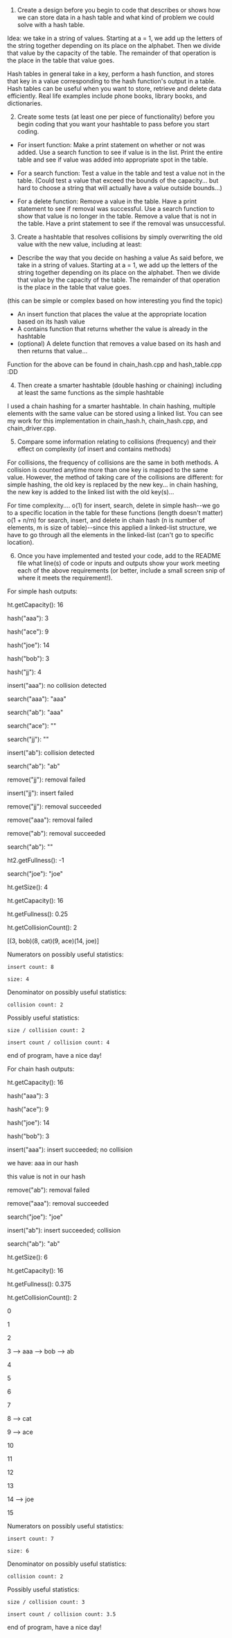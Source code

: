 1. Create a design before you begin to code that describes or shows how we can store data in a hash table and what kind of problem we could solve with a hash table.

Idea: we take in a string of values. Starting at a = 1, we add up the letters of the string together depending on its place on the alphabet. Then we divide that value by the capacity of the table. The remainder of that operation is the place in the table that value goes. 

Hash tables in general take in a key, perform a hash function, and stores that key in a value corresponding to the hash function's output in a table. Hash tables can be useful when you want to store, retrieve and delete data efficiently. Real life examples include phone books, library books, and dictionaries. 

2. Create some tests (at least one per piece of functionality) before you begin coding that you want your hashtable to pass before you start coding.

- For insert function: Make a print statement on whether or not was added. Use a search function to see if value is in the list. Print the entire table and see if value was added into appropriate spot in the table.

- For a search function: Test a value in the table and test a value not in the table. (Could test a value that exceed the bounds of the capacity... but hard to choose a string that will actually have a value outside bounds...)

- For a delete function: Remove a value in the table. Have a print statement to see if removal was successful. Use a search function to show that value is no longer in the table. Remove a value that is not in the table. Have a print statement to see if the removal was unsuccessful. 

3. Create a hashtable that resolves collisions by simply overwriting the old value with the new value, including at least:
- Describe the way that you decide on hashing a value
    As said before, we take in a string of values. Starting at a = 1, we add up the letters of the string together depending on its place on the alphabet. Then we divide that value by the capacity of the table. The remainder of that operation is the place in the table that value goes. 

(this can be simple or complex based on how interesting you find the topic)
- An insert function that places the value at the appropriate location based on its hash value
- A contains function that returns whether the value is already in the hashtable
- (optional) A delete function that removes a value based on its hash and then returns that value…

Function for the above can be found in chain_hash.cpp and hash_table.cpp :DD

4. Then create a smarter hashtable (double hashing or chaining) including at least the same functions as the simple hashtable

I used a chain hashing for a smarter hashtable. In chain hashing, multiple elements with the same value can be stored using a linked list. You can see my work for this implementation in chain_hash.h, chain_hash.cpp, and chain_driver.cpp. 

5. Compare some information relating to collisions (frequency) and their effect on complexity (of insert and contains methods)

For collisions, the frequency of collisions are the same in both methods. A collision is counted anytime more than one key is mapped to the same value. However, the method of taking care of the collisions are different: for simple hashing, the old key is replaced by the new key... in chain hashing, the new key is added to the linked list with the old key(s)... 

For time complexity.... 
o(1) for insert, search, delete in simple hash--we go to a specific location in the table for these functions (length doesn't matter)
o(1 + n/m) for search, insert, and delete in chain hash (n is number of elements, m is size of table)--since this applied a linked-list structure, we have to go through all the elements in the linked-list (can't go to specific location).

6. Once you have implemented and tested your code, add to the README file what line(s) of code or inputs and outputs show your work meeting each of the above requirements (or better, include a small screen snip of where it meets the requirement!).

For simple hash outputs: 

ht.getCapacity(): 16

hash("aaa"): 3

hash("ace"): 9

hash("joe"): 14

hash("bob"): 3

hash("jj"): 4

insert("aaa"): no collision detected

search("aaa"): "aaa"

search("ab"): "aaa"

search("ace"): ""

search("jj"): ""

insert("ab"): collision detected

search("ab"): "ab"

remove("jj"): removal failed

insert("jj"): insert failed

remove("jj"): removal succeeded

remove("aaa"): removal failed

remove("ab"): removal succeeded

search("ab"): ""

ht2.getFullness(): -1

search("joe"): "joe"

ht.getSize(): 4

ht.getCapacity(): 16

ht.getFullness(): 0.25

ht.getCollisionCount(): 2

[(3, bob)(8, cat)(9, ace)(14, joe)]

Numerators on possibly useful statistics:

	insert count: 8

	size: 4

Denominator on possibly useful statistics:

	collision count: 2

Possibly useful statistics:

	size / collision count: 2

	insert count / collision count: 4

end of program, have a nice day!

For chain hash outputs:

ht.getCapacity(): 16

hash("aaa"): 3

hash("ace"): 9

hash("joe"): 14

hash("bob"): 3

insert("aaa"): insert succeeded; no collision

we have: aaa in our hash

this value is not in our hash

remove("ab"): removal failed

remove("aaa"): removal succeeded

search("joe"): "joe"

insert("ab"): insert succeeded; collision 

search("ab"): "ab"

ht.getSize(): 6

ht.getCapacity(): 16

ht.getFullness(): 0.375

ht.getCollisionCount(): 2

0

1

2

3 --> aaa --> bob --> ab

4

5

6

7

8 --> cat

9 --> ace

10

11

12

13

14 --> joe

15

Numerators on possibly useful statistics:

	insert count: 7

	size: 6

Denominator on possibly useful statistics:

	collision count: 2

Possibly useful statistics:

	size / collision count: 3

	insert count / collision count: 3.5

end of program, have a nice day!